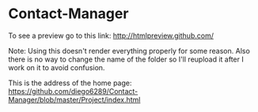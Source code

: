 # Contact-Manager


To see a preview go to this link:
http://htmlpreview.github.com/

Note: Using this doesn't render everything properly for some reason. Also there is no way to change the name of the folder so I'll reupload it after I work on it to avoid confusion.

This is the address of the home page:
https://github.com/diego6289/Contact-Manager/blob/master/Project/index.html
